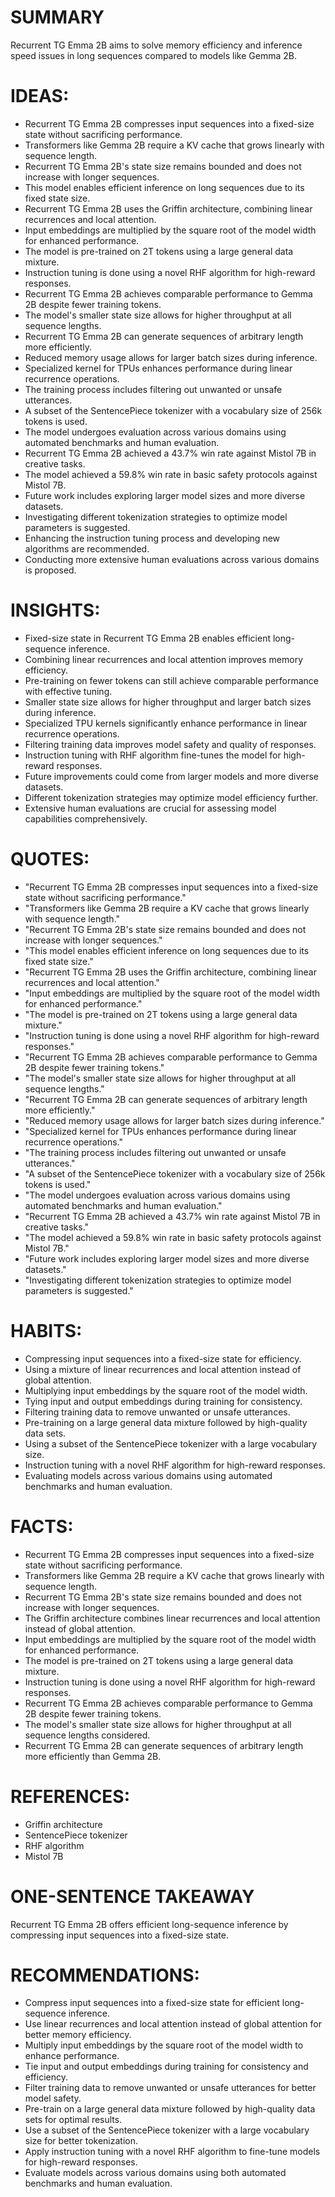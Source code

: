 # SUMMARY
Recurrent TG Emma 2B aims to solve memory efficiency and inference speed issues in long sequences compared to models like Gemma 2B.

# IDEAS:
- Recurrent TG Emma 2B compresses input sequences into a fixed-size state without sacrificing performance.
- Transformers like Gemma 2B require a KV cache that grows linearly with sequence length.
- Recurrent TG Emma 2B's state size remains bounded and does not increase with longer sequences.
- This model enables efficient inference on long sequences due to its fixed state size.
- Recurrent TG Emma 2B uses the Griffin architecture, combining linear recurrences and local attention.
- Input embeddings are multiplied by the square root of the model width for enhanced performance.
- The model is pre-trained on 2T tokens using a large general data mixture.
- Instruction tuning is done using a novel RHF algorithm for high-reward responses.
- Recurrent TG Emma 2B achieves comparable performance to Gemma 2B despite fewer training tokens.
- The model's smaller state size allows for higher throughput at all sequence lengths.
- Recurrent TG Emma 2B can generate sequences of arbitrary length more efficiently.
- Reduced memory usage allows for larger batch sizes during inference.
- Specialized kernel for TPUs enhances performance during linear recurrence operations.
- The training process includes filtering out unwanted or unsafe utterances.
- A subset of the SentencePiece tokenizer with a vocabulary size of 256k tokens is used.
- The model undergoes evaluation across various domains using automated benchmarks and human evaluation.
- Recurrent TG Emma 2B achieved a 43.7% win rate against Mistol 7B in creative tasks.
- The model achieved a 59.8% win rate in basic safety protocols against Mistol 7B.
- Future work includes exploring larger model sizes and more diverse datasets.
- Investigating different tokenization strategies to optimize model parameters is suggested.
- Enhancing the instruction tuning process and developing new algorithms are recommended.
- Conducting more extensive human evaluations across various domains is proposed.

# INSIGHTS:
- Fixed-size state in Recurrent TG Emma 2B enables efficient long-sequence inference.
- Combining linear recurrences and local attention improves memory efficiency.
- Pre-training on fewer tokens can still achieve comparable performance with effective tuning.
- Smaller state size allows for higher throughput and larger batch sizes during inference.
- Specialized TPU kernels significantly enhance performance in linear recurrence operations.
- Filtering training data improves model safety and quality of responses.
- Instruction tuning with RHF algorithm fine-tunes the model for high-reward responses.
- Future improvements could come from larger models and more diverse datasets.
- Different tokenization strategies may optimize model efficiency further.
- Extensive human evaluations are crucial for assessing model capabilities comprehensively.

# QUOTES:
- "Recurrent TG Emma 2B compresses input sequences into a fixed-size state without sacrificing performance."
- "Transformers like Gemma 2B require a KV cache that grows linearly with sequence length."
- "Recurrent TG Emma 2B's state size remains bounded and does not increase with longer sequences."
- "This model enables efficient inference on long sequences due to its fixed state size."
- "Recurrent TG Emma 2B uses the Griffin architecture, combining linear recurrences and local attention."
- "Input embeddings are multiplied by the square root of the model width for enhanced performance."
- "The model is pre-trained on 2T tokens using a large general data mixture."
- "Instruction tuning is done using a novel RHF algorithm for high-reward responses."
- "Recurrent TG Emma 2B achieves comparable performance to Gemma 2B despite fewer training tokens."
- "The model's smaller state size allows for higher throughput at all sequence lengths."
- "Recurrent TG Emma 2B can generate sequences of arbitrary length more efficiently."
- "Reduced memory usage allows for larger batch sizes during inference."
- "Specialized kernel for TPUs enhances performance during linear recurrence operations."
- "The training process includes filtering out unwanted or unsafe utterances."
- "A subset of the SentencePiece tokenizer with a vocabulary size of 256k tokens is used."
- "The model undergoes evaluation across various domains using automated benchmarks and human evaluation."
- "Recurrent TG Emma 2B achieved a 43.7% win rate against Mistol 7B in creative tasks."
- "The model achieved a 59.8% win rate in basic safety protocols against Mistol 7B."
- "Future work includes exploring larger model sizes and more diverse datasets."
- "Investigating different tokenization strategies to optimize model parameters is suggested."

# HABITS:
- Compressing input sequences into a fixed-size state for efficiency.
- Using a mixture of linear recurrences and local attention instead of global attention.
- Multiplying input embeddings by the square root of the model width.
- Tying input and output embeddings during training for consistency.
- Filtering training data to remove unwanted or unsafe utterances.
- Pre-training on a large general data mixture followed by high-quality data sets.
- Using a subset of the SentencePiece tokenizer with a large vocabulary size.
- Instruction tuning with a novel RHF algorithm for high-reward responses.
- Evaluating models across various domains using automated benchmarks and human evaluation.

# FACTS:
- Recurrent TG Emma 2B compresses input sequences into a fixed-size state without sacrificing performance.
- Transformers like Gemma 2B require a KV cache that grows linearly with sequence length.
- Recurrent TG Emma 2B's state size remains bounded and does not increase with longer sequences.
- The Griffin architecture combines linear recurrences and local attention instead of global attention.
- Input embeddings are multiplied by the square root of the model width for enhanced performance.
- The model is pre-trained on 2T tokens using a large general data mixture.
- Instruction tuning is done using a novel RHF algorithm for high-reward responses.
- Recurrent TG Emma 2B achieves comparable performance to Gemma 2B despite fewer training tokens.
- The model's smaller state size allows for higher throughput at all sequence lengths considered.
- Recurrent TG Emma 2B can generate sequences of arbitrary length more efficiently than Gemma 2B.

# REFERENCES:
- Griffin architecture
- SentencePiece tokenizer
- RHF algorithm
- Mistol 7B

# ONE-SENTENCE TAKEAWAY
Recurrent TG Emma 2B offers efficient long-sequence inference by compressing input sequences into a fixed-size state.

# RECOMMENDATIONS:
- Compress input sequences into a fixed-size state for efficient long-sequence inference.
- Use linear recurrences and local attention instead of global attention for better memory efficiency.
- Multiply input embeddings by the square root of the model width to enhance performance.
- Tie input and output embeddings during training for consistency and efficiency.
- Filter training data to remove unwanted or unsafe utterances for better model safety.
- Pre-train on a large general data mixture followed by high-quality data sets for optimal results.
- Use a subset of the SentencePiece tokenizer with a large vocabulary size for better tokenization.
- Apply instruction tuning with a novel RHF algorithm to fine-tune models for high-reward responses.
- Evaluate models across various domains using both automated benchmarks and human evaluation.